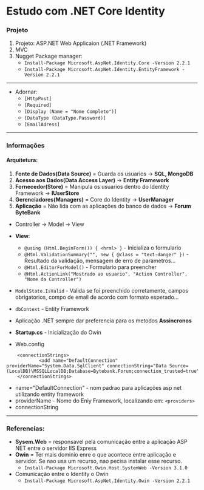 # Estudo com .NET Core Identity

### Projeto
1. Projeto: ASP.NET Web Applicaion (.NET Framework)
1. MVC 
1. Nugget Package manager:
   * `Install-Package Microsoft.AspNet.Identity.Core -Version 2.2.1`
   * `Install-Package Microsoft.AspNet.Identity.EntityFramework -Version 2.2.1`
   
--- 
* Adornar: 
   * `[HttpPost]`
   * `[Required]`
   * `[Display (Name = "Nome Completo")]`
   * `[DataType (DataType.Password)]`
   * `[EmailAdress]`
---
### Informações
#### Arquitetura:
1. **Fonte de Dados(Data Source)** = Guarda os usuarios -> __SQL, MongoDB__
1. **Acesso aos Dados(Data Access Layer)** -> __Entity Framework__ 
1. **Fornecedor(Store)** = Manipula os usuarios dentro do Identity Framework -> __IUserStore__
1. **Gerenciadores(Managers)** = Core do Identity -> __UserManager__
1. **Aplicação** = Não lida com as aplicações do banco de dados -> __Forum ByteBank__

* Controller -> Model -> View
* **View**:
   * `@using (Html.BeginForm()) { <hrml> }` - Inicializa o formulario
   * `@Html.ValidationSummary("", new { @class = "text-danger" })` - Resultado da validação, mensagem de erro de parametros...
   * `@Html.EditorForModel()` - Formulario para preencher
   * `@Html.ActionLink("Mostrado ao usuario", "Action Controller", "Nome da Controller")`
* `ModelState.IsValid` - Valida se foi preenchido corretamente, campos obrigatorios, compo de email de acordo com formato esperado...
* `dbContext` - Entity Framework
* Aplicação .NET sempre dar preferencia para os metodos **Assincronos**
* **Startup.cs** - Inicialização do Owin 

* Web.config
```
    <connectionStrings>
      		<add name="DefaultConnection" providerName="System.Data.SqlClient" connectionString="Data Source=(LocalDB)\MSSQLLocalDB;Database=Bytebank.Forum;connection_trusted=true"/>
    </connectionStrings>
```
* name="DefaultConnection" - nom padrao para aplicações asp net utilizando entity framework
* providerName - Nome do Eniy Framework, localizando em:  `<providers>`
* connectionString

---

### Referencias:
* **Sysem.Web** = responsavel pela comunicação entre a aplicação ASP NET entre o servidor IIS Express
* **Owin** = Ter mais dominio enre o que acontece entre aplicação e servidor. Se nao usa um recurso, nao pecisa instalar esse recurso.
   * `Install-Package Microsoft.Owin.Host.SystemWeb -Version 3.1.0`
* Comunicação entre o Identity  o Owin
   * `Install-Package Microsoft.AspNet.Identity.Owin -Version 2.2.1`
   
   
